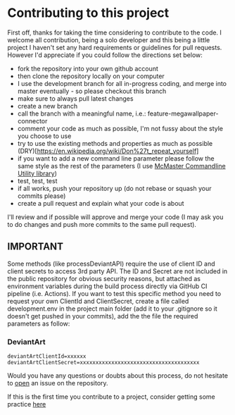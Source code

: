 # Contributing to this project

First off, thanks for taking the time considering to contribute to the code. I welcome all contribution, being a solo developer and this being a little project I haven't set any hard requirements or guidelines for pull requests. However I'd appreciate if you could follow the directions set below:

- fork the repository into your own github account
- then clone the repository locally on your computer
- I use the development branch for all in-progress coding, and merge into master eventually - so please checkout this branch
- make sure to always pull latest changes
- create a new branch
- call the branch with a meaningful name, i.e.: feature-megawallpaper-connector
- comment your code as much as possible, I'm not fussy about the style you choose to use
- try to use the existing methods and properties as much as possible (DRY)[https://en.wikipedia.org/wiki/Don%27t_repeat_yourself]
- if you want to add a new command line parameter please follow the same style as the rest of the parameters (I use [McMaster Commandline Utility library](https://github.com/natemcmaster/CommandLineUtils))
- test, test, test
- if all works, push your repository up (do not rebase or squash your commits please)
- create a pull request and explain what your code is about

I'll review and if possible will approve and merge your code (I may ask you to do changes and push more commits to the same pull request). 

## IMPORTANT ##
Some methods (like processDeviantAPI) require the use of client ID and client secrets to access 3rd party API. The ID and Secret are not included in the public repository for obvious security reasons, but attached as environment variables during the build process directly via GitHub CI pipeline (i.e. Actions). If you want to test this specific method you need to request your own ClientId and ClientSecret, create a file called development.env in the project main folder (add it to your .gitignore so it doesn't get pushed in your commits), add the the file the required parameters as follow:

### DeviantArt ###
`deviantArtClientId=xxxxxx
deviantArtClientSecret=xxxxxxxxxxxxxxxxxxxxxxxxxxxxxxxxxxxxxx`

Would you have any questions or doubts about this process, do not hesitate to [open](https://github.com/tommasodargenio/wallpaperbuddy/issues/new) an issue on the repository.

If this is the first time you contribute to a project, consider getting some practice [here](https://github.com/firstcontributions/first-contributions)
